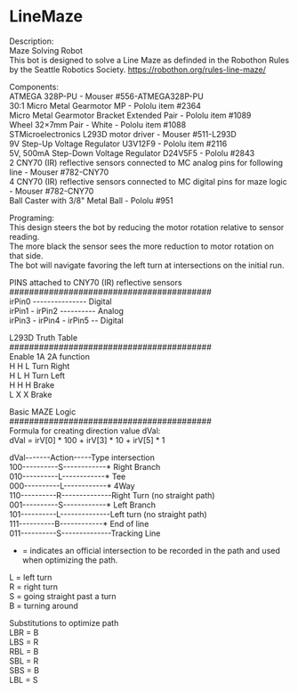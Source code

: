 # LineMaze

Description:  
Maze Solving Robot   
This bot is designed to solve a Line Maze as definded in the Robothon Rules by the Seattle Robotics Society.    https://robothon.org/rules-line-maze/  

Components:  
ATMEGA 328P-PU - Mouser #556-ATMEGA328P-PU  
30:1 Micro Metal Gearmotor MP - Pololu item #2364  
Micro Metal Gearmotor Bracket Extended Pair - Pololu item #1089  
Wheel 32×7mm Pair - White - Pololu item #1088  
STMicroelectronics L293D motor driver - Mouser #511-L293D  
9V Step-Up Voltage Regulator U3V12F9 - Pololu item #2116   
5V, 500mA Step-Down Voltage Regulator D24V5F5 - Pololu #2843  
2 CNY70 (IR) reflective sensors connected to MC analog pins for following line - Mouser #782-CNY70  
4 CNY70 (IR) reflective sensors connected to MC digital pins for maze logic - Mouser #782-CNY70  
Ball Caster with 3/8" Metal Ball - Pololu #951  


Programing:  
This design steers the bot by reducing the motor rotation relative to sensor reading.  
The more black the sensor sees the more reduction to motor rotation on that side.  
The bot will navigate favoring the left turn at intersections on the initial run.  

PINS attached to CNY70 (IR) reflective sensors  
#########################################  
                        irPin0 --------------- Digital  
              irPin1   -   irPin2 ---------- Analog   
        irPin3   -   irPin4   -    irPin5 -- Digital   

L293D Truth Table   
#########################################  
Enable   1A  2A   function  
H             H    L    Turn Right  
H              L    H    Turn Left        
H              H   H    Brake   
L               X    X    Brake  

Basic MAZE Logic  
#########################################  
Formula for creating direction value dVal:  
dVal = irV[0] * 100 + irV[3] * 10 + irV[5] * 1  

dVal-------Action-----Type intersection    
100----------S------------* Right Branch  
010----------L------------* Tee  
000----------L------------* 4Way  
110----------R--------------Right Turn (no straight path)   
001----------S------------* Left Branch  
101----------L--------------Left turn (no straight path)      
111----------B------------* End of line  
011----------S--------------Tracking Line  
* = indicates an official intersection to be recorded 
in the path and used when optimizing the path.  

L = left turn  
R = right turn  
S = going straight past a turn  
B = turning around  

Substitutions to optimize path  
LBR = B  
LBS = R  
RBL = B  
SBL = R  
SBS = B  
LBL = S  
